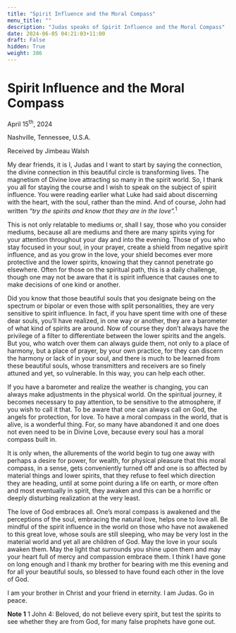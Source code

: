 ```yaml
---
title: "Spirit Influence and the Moral Compass"
menu_title: ""
description: "Judas speaks of Spirit Influence and the Moral Compass"
date: 2024-06-05 04:21:03+11:00
draft: False
hidden: True
weight: 386
---
```

# Spirit Influence and the Moral Compass

April 15<sup>th</sup>, 2024

Nashville, Tennessee, U.S.A.

Received by Jimbeau Walsh  

My dear friends, it is I, Judas and I want to start by saying the connection, the divine connection in this beautiful circle is transforming lives. The magnetism of Divine love attracting so many in the spirit world. So, I thank you all for staying the course and I wish to speak on the subject of spirit influence. You were reading earlier what Luke had said about discerning with the heart, with the soul, rather than the mind. And of course, John had written *“try the spirits and know that they are in the love”.*<sup>1</sup> 

This is not only relatable to mediums or, shall I say, those who you consider mediums, because all are mediums and there are many spirits vying for your attention throughout your day and into the evening. Those of you who stay focused in your soul, in your prayer, create a shield from negative spirit influence, and as you grow in the love, your shield becomes ever more protective and the lower spirits, knowing that they cannot penetrate go elsewhere. Often for those on the spiritual path, this is a daily challenge, though one may not be aware that it is spirit influence that causes one to make decisions of one kind or another. 
    
Did you know that those beautiful souls that you designate being on the spectrum or bipolar or even those with split personalities, they are very sensitive to spirit influence. In fact, if you have spent time with one of these dear souls, you’ll have realized, in one way or another, they are a barometer of what kind of spirits are around. Now of course they don’t always have the privilege of a filter to differentiate between the lower spirits and the angels.  But you, who watch over them can always guide them, not only to a place of harmony, but a place of prayer, by your own practice, for they can discern the harmony or lack of in your soul, and there is much to be learned from these beautiful souls, whose transmitters and receivers are so finely attuned and yet, so vulnerable. In this way, you can help each other.
  
If you have a barometer and realize the weather is changing, you can always make adjustments in the physical world. On the spiritual journey, it becomes necessary to pay attention, to be sensitive to the atmosphere, if you wish to call it that. To be aware that one can always call on God, the angels for protection, for love. To have a moral compass in the world, that is alive, is a wonderful thing. For, so many have abandoned it and one does not even need to be in Divine Love, because every soul has a moral compass built in. 

It is only when, the allurements of the world begin to tug one away with perhaps a desire for power, for wealth, for physical pleasure that this moral compass, in a sense, gets conveniently turned off and one is so affected by material things and lower spirits, that they refuse to feel which direction they are heading, until at some point during a life on earth, or more often and most eventually in spirit, they awaken and this can be a horrific or deeply disturbing realization at the very least. 
    
The love of God embraces all. One’s moral compass is awakened and the perceptions of the soul, embracing the natural love, helps one to love all. Be mindful of the spirit influence in the world on those who have not awakened to this great love, whose souls are still sleeping, who may be very lost in the material world and yet all are children of God. May the love in your souls awaken them. May the light that surrounds you shine upon them and may your heart full of mercy and compassion embrace them. I think I have gone on long enough and I thank my brother for bearing with me this evening and for all your beautiful souls, so blessed to have found each other in the love of God. 
   
I am your brother in Christ and your friend in eternity. I am Judas. Go in peace. 

**Note 1** 1 John 4: Beloved, do not believe every spirit, but test the spirits to see whether they are from God, for many false prophets have gone out.